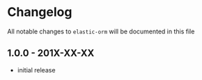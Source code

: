 # Changelog

All notable changes to `elastic-orm` will be documented in this file

## 1.0.0 - 201X-XX-XX

- initial release
